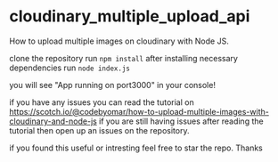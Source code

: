 # cloudinary_multiple_upload_api
How to upload multiple images on cloudinary with Node JS.

clone the repository 
run `npm install`
after installing necessary dependencies 
run `node index.js`

you will see "App running on port3000" in your console!

if you have any issues you can read the tutorial on https://scotch.io/@codebyomar/how-to-upload-multiple-images-with-cloudinary-and-node-js
if you are still having issues after reading the tutorial then open up an issues on the repository.

if you found this useful or intresting feel free to star the repo. Thanks
